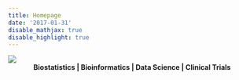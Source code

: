 ```yaml
---
title: Homepage
date: '2017-01-31'
disable_mathjax: true
disable_highlight: true
---
```


<div id="widerimg">
    <img  src="/images/tokyo2017.JPG">
</div>

<center><strong> Biostatistics | Bioinformatics | Data Science | Clinical Trials </strong></center>
